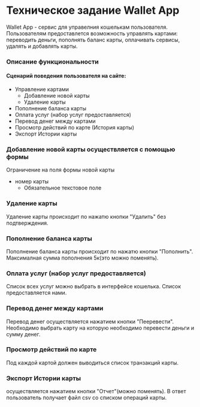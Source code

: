 # Техническое задание Wallet App
Wallet App - сервис для управелния кошелькам пользователя.
 Пользователям предоставлется возможность управлять картами: переводить деньги, пополнять баланс карты, оплачивать сервисы, удалять и добавлять карты.

### Описание функциональности
#### Сценарий поведения пользователя на сайте:
* Управление картами
	* Добавление новой карты
	* Удаление карты
* Пополнение баланса карты
* Оплата услуг (набор услуг предоставляется)
* Перевод денег между картами
* Просмотр действий по карте (История карты)
* Экспорт Истории карты

### Добавление новой карты осуществляется с помощью формы
Ограничение на поля формы новой карты
* номер карты
	* Обязательное текстовое поле

### Удаление карты
Удаление карты происходит по нажатю кнопки "Удалить" без подтверждения.
### Пополнение баланса карты
Пополнение баланса карты происходит по нажатю кнопки "Пополнить". Максималная сумма пополнения 5к(это можно поменять).
### Оплата услуг (набор услуг предоставляется)
Список всех услуг можно выбрать в интерфейсе кошелька. Список предоставляется нами.
### Перевод денег между картами
Перевод денег осуществляется нажатием кнопки "Пееревести". Необходимо выбрать карту на которую необходимо перевести деньги и сумму денег.
### Просмотр действий по карте
Под каждой картой должен выводиться список транзакций карты.
### Экспорт Истории карты
осуществляется нажатием кнопки "Отчет"(можно поменять). В ответ пользователь получает файл csv со списком операций карты.
